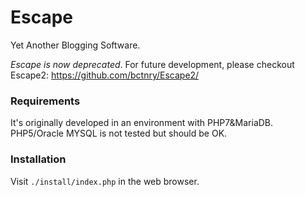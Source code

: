 # Escape
Yet Another Blogging Software.

*Escape is now deprecated*. For future development, please checkout Escape2: https://github.com/bctnry/Escape2/

### Requirements
It's originally developed in an environment with PHP7&MariaDB. PHP5/Oracle MYSQL is not tested but should be OK.

### Installation
Visit ```./install/index.php``` in the web browser.
